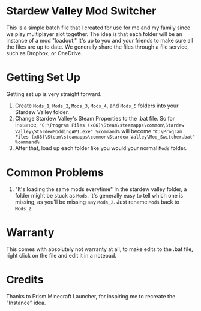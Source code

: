 # Stardew Valley Mod Switcher
This is a simple batch file that I created for use for me and my family since we play multiplayer alot together. The idea is that each folder will be an instance of a mod "loadout." It's up to you and your friends to make sure all the files are up to date. We generally share the files through a file service, such as Dropbox, or OneDrive.

# Getting Set Up
Getting set up is very straight forward.
1. Create `Mods_1`, `Mods_2`, `Mods_3`, `Mods_4`, and `Mods_5` folders into your Stardew Valley folder.
2. Change Stardew Valley's Steam Properties to the .bat file. So for instance, `"C:\Program Files (x86)\Steam\steamapps\common\Stardew Valley\StardewModdingAPI.exe" %command%` will become `"C:\Program Files (x86)\Steam\steamapps\common\Stardew Valley\Mod_Switcher.bat" %command%`
3. After that, load up each folder like you would your normal `Mods` folder.

# Common Problems
1. "It's loading the same mods everytime"
In the stardew valley folder, a folder might be stuck as `Mods`. It's generally easy to tell which one is missing, as you'll be missing say `Mods_2`. Just rename `Mods` back to `Mods_2`.

# Warranty
This comes with absolutely not warranty at all, to make edits to the .bat file, right click on the file and edit it in a notepad.

# Credits
Thanks to Prism Minecraft Launcher, for inspiring me to recreate the "Instance" idea.
